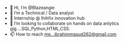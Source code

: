 - 👋 Hi, I’m @Blazeangie
- 👀 I’m a Technical / Data analyst
- 🌱 Internship @ Ihihfix innovation hub
- 💞️ I’m looking to collaborate on hands on data anlytics gig....SQL,Python,HTML,CSS.
- 📫 How to reach me...ibrahimmasud262@gmail.com

<!---
Blazeangie/Blazeangie is a ✨ special ✨ repository because its `README.md` (this file) appears on your GitHub profile.
You can click the Preview link to take a look at your changes.
--->
